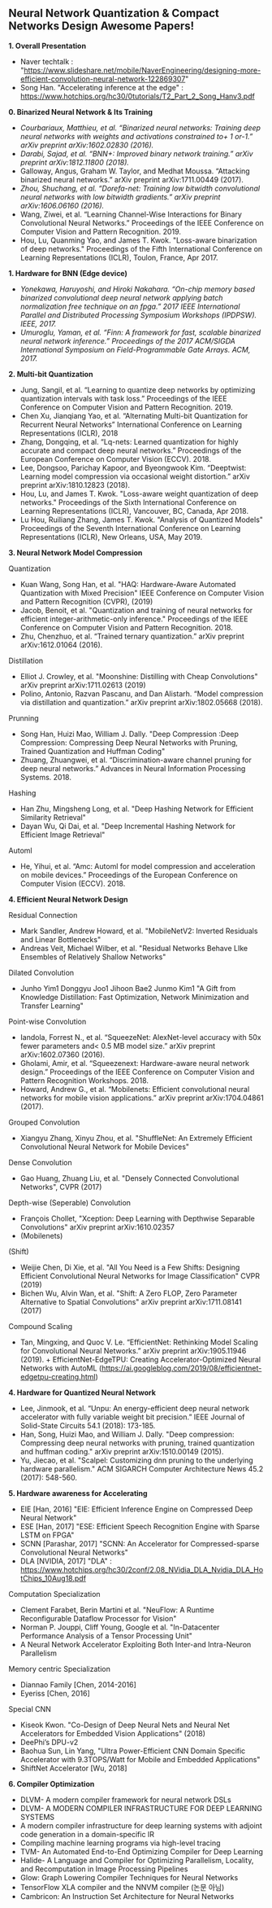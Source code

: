## Neural Network Quantization & Compact Networks Design Awesome Papers!

**1. Overall Presentation**
 - Naver techtalk : "https://www.slideshare.net/mobile/NaverEngineering/designing-more-efficient-convolution-neural-network-122869307"
 - Song Han. "Accelerating inference at the edge" : https://www.hotchips.org/hc30/0tutorials/T2_Part_2_Song_Hanv3.pdf
 

**0. Binarized Neural Network & Its Training**
 - *Courbariaux, Matthieu, et al. “Binarized neural networks: Training deep neural networks with weights and activations constrained to+ 1 or-1.” arXiv preprint arXiv:1602.02830 (2016).*
 - *Darabi, Sajad, et al. “BNN+: Improved binary network training.” arXiv preprint arXiv:1812.11800 (2018).*
 - Galloway, Angus, Graham W. Taylor, and Medhat Moussa. “Attacking binarized neural networks.” arXiv preprint arXiv:1711.00449 (2017).
 - *Zhou, Shuchang, et al. “Dorefa-net: Training low bitwidth convolutional neural networks with low bitwidth gradients.” arXiv preprint arXiv:1606.06160 (2016).*  
 - Wang, Ziwei, et al. “Learning Channel-Wise Interactions for Binary Convolutional Neural Networks.” Proceedings of the IEEE Conference on Computer Vision and Pattern Recognition. 2019.
 - Hou, Lu, Quanming Yao, and James T. Kwok. "Loss-aware binarization of deep networks." Proceedings of the Fifth International Conference on Learning Representations (ICLR), Toulon, France, Apr 2017.

**1. Hardware for BNN (Edge device)**
 - *Yonekawa, Haruyoshi, and Hiroki Nakahara. “On-chip memory based binarized convolutional deep neural network applying batch normalization free technique on an fpga.” 2017 IEEE International Parallel and Distributed Processing Symposium Workshops (IPDPSW). IEEE, 2017.* 
 - *Umuroglu, Yaman, et al. “Finn: A framework for fast, scalable binarized neural network inference.” Proceedings of the 2017 ACM/SIGDA International Symposium on Field-Programmable Gate Arrays. ACM, 2017.*

**2. Multi-bit Quantization** 
 - Jung, Sangil, et al. “Learning to quantize deep networks by optimizing quantization intervals with task loss.” Proceedings of the IEEE Conference on Computer Vision and Pattern Recognition. 2019.
 -  Chen Xu, Jianqiang Yao, et al. “Alternating Multi-bit Quantization for Recurrent Neural Networks” International Conference on Learning Representations (ICLR), 2018
 - Zhang, Dongqing, et al. “Lq-nets: Learned quantization for highly accurate and compact deep neural networks.” Proceedings of the European Conference on Computer Vision (ECCV). 2018.
 - Lee, Dongsoo, Parichay Kapoor, and Byeongwook Kim. “Deeptwist: Learning model compression via occasional weight distortion.” arXiv preprint arXiv:1810.12823 (2018).
 - Hou, Lu, and James T. Kwok. "Loss-aware weight quantization of deep networks." Proceedings of the Sixth International Conference on Learning Representations (ICLR), Vancouver, BC, Canada, Apr 2018.
 - Lu Hou, Ruiliang Zhang, James T. Kwok. "Analysis of Quantized Models" Proceedings of the Seventh International Conference on Learning Representations (ICLR), New Orleans, USA, May 2019.

**3. Neural Network Model Compression**

 Quantization
- Kuan Wang, Song Han, et al. "HAQ: Hardware-Aware Automated Quantization with Mixed Precision" IEEE Conference on Computer Vision and Pattern Recognition (CVPR), (2019)
- Jacob, Benoit, et al. "Quantization and training of neural networks for efficient integer-arithmetic-only inference." Proceedings of the IEEE Conference on Computer Vision and Pattern Recognition. 2018.
- Zhu, Chenzhuo, et al. “Trained ternary quantization.” arXiv preprint arXiv:1612.01064 (2016).

 Distillation
- Elliot J. Crowley, et al. "Moonshine: Distilling with Cheap Convolutions" arXiv preprint arXiv:1711.02613 (2019)
- Polino, Antonio, Razvan Pascanu, and Dan Alistarh. “Model compression via distillation and quantization.” arXiv preprint arXiv:1802.05668 (2018).
 
 Prunning
- Song Han, Huizi Mao, William J. Dally. "Deep Compression :Deep Compression: Compressing Deep Neural Networks with Pruning, Trained Quantization and Huffman Coding"
- Zhuang, Zhuangwei, et al. “Discrimination-aware channel pruning for deep neural networks.” Advances in Neural Information Processing Systems. 2018.

 Hashing
- Han Zhu, Mingsheng Long, et al. "Deep Hashing Network for Efficient Similarity Retrieval"
- Dayan Wu, Qi Dai, et al. "Deep Incremental Hashing Network for Efficient Image Retrieval"

 Automl
- He, Yihui, et al. “Amc: Automl for model compression and acceleration on mobile devices.” Proceedings of the European Conference on Computer Vision (ECCV). 2018.


**4. Efficient Neural Network Design**
 
 Residual Connection
 - Mark Sandler, Andrew Howard, et al. "MobileNetV2: Inverted Residuals and Linear Bottlenecks"
 - Andreas Veit, Michael Wilber, et al. "Residual Networks Behave LIke Ensembles of Relatively Shallow Networks"
 
 Dilated Convolution
  - Junho Yim1 Donggyu Joo1 Jihoon Bae2 Junmo Kim1 "A Gift from Knowledge Distillation: Fast Optimization, Network Minimization and Transfer Learning"
  
 Point-wise Convolution
  - Iandola, Forrest N., et al. “SqueezeNet: AlexNet-level accuracy with 50x fewer parameters and< 0.5 MB model size.” arXiv preprint arXiv:1602.07360 (2016).
  - Gholami, Amir, et al. “Squeezenext: Hardware-aware neural network design.” Proceedings of the IEEE Conference on Computer Vision and Pattern Recognition Workshops. 2018.
  - Howard, Andrew G., et al. “Mobilenets: Efficient convolutional neural networks for mobile vision applications.” arXiv preprint arXiv:1704.04861 (2017).
 
 Grouped Convolution
 - Xiangyu Zhang, Xinyu Zhou, et al. "ShuffleNet: An Extremely Efficient Convolutional Neural Network for Mobile Devices"
 
 Dense Convolution
 - Gao Huang, Zhuang Liu, et al. "Densely Connected Convolutional Networks", CVPR (2017)
 
 Depth-wise (Seperable) Convolution
 - François Chollet, "Xception: Deep Learning with Depthwise Separable Convolutions" arXiv preprint arXiv:1610.02357 
 - (Mobilenets)
 
 (Shift)
 - Weijie Chen, Di Xie, et al. "All You Need is a Few Shifts: Designing Efficient Convolutional Neural Networks for Image Classification" CVPR (2019)
 - Bichen Wu, Alvin Wan, et al. "Shift: A Zero FLOP, Zero Parameter Alternative to Spatial Convolutions" arXiv preprint arXiv:1711.08141 (2017)
 
 Compound Scaling
- Tan, Mingxing, and Quoc V. Le. “EfficientNet: Rethinking Model Scaling for Convolutional Neural Networks.” arXiv preprint arXiv:1905.11946 (2019). + EfficientNet-EdgeTPU: Creating Accelerator-Optimized Neural Networks with AutoML (https://ai.googleblog.com/2019/08/efficientnet-edgetpu-creating.html)


  
**4. Hardware for Quantized Neural Network**
 - Lee, Jinmook, et al. “Unpu: An energy-efficient deep neural network accelerator with fully variable weight bit precision.” IEEE Journal of Solid-State Circuits 54.1 (2018): 173-185.
 - Han, Song, Huizi Mao, and William J. Dally. "Deep compression: Compressing deep neural networks with pruning, trained quantization and huffman coding." arXiv preprint arXiv:1510.00149 (2015).
 - Yu, Jiecao, et al. "Scalpel: Customizing dnn pruning to the underlying hardware parallelism." ACM SIGARCH Computer Architecture News 45.2 (2017): 548-560.


**5. Hardware awareness for Accelerating**

 - EIE [Han, 2016] "EIE: Efficient Inference Engine on Compressed Deep Neural Network"
 - ESE [Han, 2017] "ESE: Efficient Speech Recognition Engine with Sparse LSTM on FPGA"
 - SCNN [Parashar, 2017] "SCNN: An Accelerator for Compressed-sparse Convolutional Neural Networks"
 - DLA [NVIDIA, 2017] "DLA" : https://www.hotchips.org/hc30/2conf/2.08_NVidia_DLA_Nvidia_DLA_HotChips_10Aug18.pdf
 
 Computation Specialization
 - Clement Farabet, Berin Martini et al. "NeuFlow: A Runtime Reconfigurable Dataflow Processor for Vision"
 - Norman P. Jouppi, Cliff Young, Google et al. "In-Datacenter Performance Analysis of a Tensor Processing Unit"
  - A Neural Network Accelerator Exploiting Both Inter-and Intra-Neuron Parallelism
  
 Memory centric Specialization
 - Diannao Family [Chen, 2014-2016] 
 - Eyeriss [Chen, 2016]
 
 Special CNN
 - Kiseok Kwon. "Co-Design of Deep Neural Nets and Neural Net Accelerators for Embedded Vision Applications" (2018)
 - DeePhi’s DPU-v2
 - Baohua Sun, Lin Yang, "Ultra Power-Efficient CNN Domain Specific Accelerator with 9.3TOPS/Watt for Mobile and Embedded Applications"
 - ShiftNet Accelerator [Wu, 2018]
 
 **6. Compiler Optimization**
 
 - DLVM- A modern compiler framework for neural network DSLs
 - DLVM- A MODERN COMPILER INFRASTRUCTURE FOR DEEP LEARNING SYSTEMS
 -  A modern compiler infrastructure for deep learning systems with adjoint code generation in a domain-specific IR
 - Compiling machine learning programs via high-level tracing
 - TVM- An Automated End-to-End Optimizing Compiler for Deep Learning
 - Halide- A Language and Compiler for Optimizing Parallelism, Locality, and Recomputation in Image Processing Pipelines
 - Glow: Graph Lowering Compiler Techniques for Neural Networks
 - TensorFlow XLA compiler and the NNVM compiler (논문 아님) 
 - Cambricon: An Instruction Set Architecture for Neural Networks
